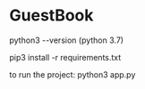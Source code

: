 # GuestBook


python3 --version (python 3.7)

pip3 install -r requirements.txt

to run the project: python3 app.py
